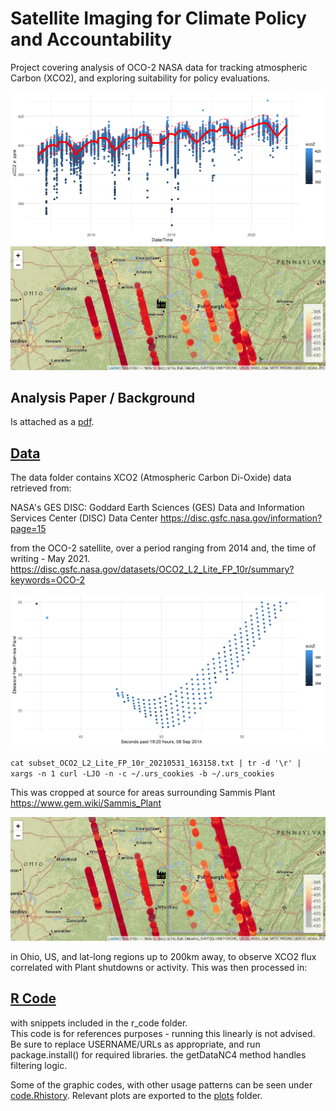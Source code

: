 # Satellite Imaging for Climate Policy and Accountability
Project covering analysis of OCO-2 NASA data for tracking atmospheric Carbon (XCO2),
and exploring suitability for policy evaluations.

![Measured Emissions](r_code/plots/full_plot.png)
![Sammis Plant](r_code/plots/snippet.png)

## Analysis Paper / Background
Is attached as a [pdf](Analysis.pdf).

## [Data](data/)
The data folder contains XCO2 (Atmospheric Carbon Di-Oxide) data retrieved from:

NASA's GES DISC:
Goddard Earth Sciences (GES) Data and Information Services Center (DISC) Data Center
https://disc.gsfc.nasa.gov/information?page=15

from the OCO-2 satellite, over a period ranging from 2014 and, the time of writing - May 2021.
https://disc.gsfc.nasa.gov/datasets/OCO2_L2_Lite_FP_10r/summary?keywords=OCO-2

![OCO2 Flyby](r_code/plots/a_flyby.png)

```cat subset_OCO2_L2_Lite_FP_10r_20210531_163158.txt | tr -d '\r' | xargs -n 1 curl -LJO -n -c ~/.urs_cookies -b ~/.urs_cookies```


This was cropped at source for areas surrounding Sammis Plant 
https://www.gem.wiki/Sammis_Plant 

![Sammis Plant](r_code/plots/snippet.png)

in Ohio, US, and lat-long regions up to 200km away, to observe XCO2 flux correlated with Plant 
shutdowns or activity. This was then processed in:

## [R Code](r_code/code.R)
with snippets included in the r_code folder.  
This code is for references purposes - running this linearly is not advised.
Be sure to replace USERNAME/URLs as appropriate, and run package.install() for required libraries.
the getDataNC4 method handles filtering logic.

Some of the graphic codes, with other usage patterns can be seen 
under [code.Rhistory](r_code/code.Rhistory). 
Relevant plots are exported to the [plots](r_code/plots/) folder.


